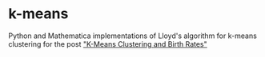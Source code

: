 k-means
=======

Python and Mathematica implementations of Lloyd's algorithm for k-means clustering for the post ["K-Means Clustering and Birth Rates"](http://jeremykun.com/2013/02/04/k-means-clustering-and-birth-rates/)
